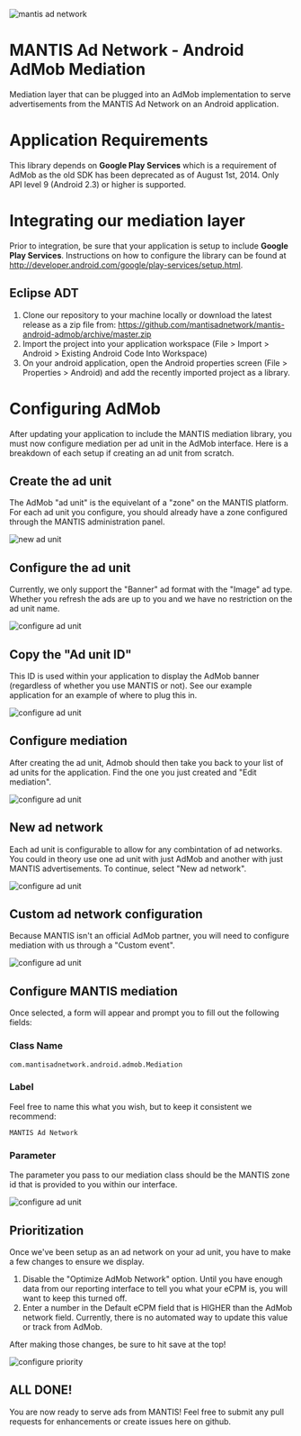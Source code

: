 ![mantis ad network](https://github.com/mantisadnetwork/mantis-android-admob/raw/master/images/logo.png)

MANTIS Ad Network - Android AdMob Mediation
====================

Mediation layer that can be plugged into an AdMob implementation to serve advertisements from the MANTIS Ad Network on an Android application.

# Application Requirements

This library depends on **Google Play Services** which is a requirement of AdMob as the old SDK has been deprecated as of August 1st, 2014. Only API level 9 (Android 2.3) or higher is supported.

# Integrating our mediation layer

Prior to integration, be sure that your application is setup to include **Google Play Services**. Instructions on how to configure the library can be found at http://developer.android.com/google/play-services/setup.html.

## Eclipse ADT

1. Clone our repository to your machine locally or download the latest release as a zip file from: https://github.com/mantisadnetwork/mantis-android-admob/archive/master.zip
2. Import the project into your application workspace (File > Import > Android > Existing Android Code Into Workspace)
3. On your android application, open the Android properties screen (File > Properties > Android) and add the recently imported project as a library.


# Configuring AdMob

After updating your application to include the MANTIS mediation library, you must now configure mediation per ad unit in the AdMob interface. Here is a breakdown of each setup if creating an ad unit from scratch.

## Create the ad unit

The AdMob "ad unit" is the equivelant of a "zone" on the MANTIS platform. For each ad unit you configure, you should already have a zone configured through the MANTIS administration panel.

![new ad unit](https://github.com/mantisadnetwork/mantis-android-admob/raw/master/images/screen1.jpg)

## Configure the ad unit

Currently, we only support the "Banner" ad format with the "Image" ad type. Whether you refresh the ads are up to you and we have no restriction on the ad unit name.

![configure ad unit](https://github.com/mantisadnetwork/mantis-android-admob/raw/master/images/screen2.jpg)

## Copy the "Ad unit ID"

This ID is used within your application to display the AdMob banner (regardless of whether you use MANTIS or not). See our example application for an example of where to plug this in.

![configure ad unit](https://github.com/mantisadnetwork/mantis-android-admob/raw/master/images/screen3.jpg)

## Configure mediation

After creating the ad unit, Admob should then take you back to your list of ad units for the application. Find the one you just created and "Edit mediation".

![configure ad unit](https://github.com/mantisadnetwork/mantis-android-admob/raw/master/images/screen4.jpg)

## New ad network

Each ad unit is configurable to allow for any combintation of ad networks. You could in theory use one ad unit with just AdMob and another with just MANTIS advertisements. To continue, select "New ad network".

![configure ad unit](https://github.com/mantisadnetwork/mantis-android-admob/raw/master/images/screen5.jpg)

## Custom ad network configuration

Because MANTIS isn't an official AdMob partner, you will need to configure mediation with us through a "Custom event".

![configure ad unit](https://github.com/mantisadnetwork/mantis-android-admob/raw/master/images/screen6.jpg)

## Configure MANTIS mediation

Once selected, a form will appear and prompt you to fill out the following fields:

### Class Name
```
com.mantisadnetwork.android.admob.Mediation
```

### Label
Feel free to name this what you wish, but to keep it consistent we recommend:
```
MANTIS Ad Network
```

### Parameter
The parameter you pass to our mediation class should be the MANTIS zone id that is provided to you within our interface.

![configure ad unit](https://github.com/mantisadnetwork/mantis-android-admob/raw/master/images/screen7.jpg)

## Prioritization

Once we've been setup as an ad network on your ad unit, you have to make a few changes to ensure we display.

1. Disable the "Optimize AdMob Network" option. Until you have enough data from our reporting interface to tell you what your eCPM is, you will want to keep this turned off.
2. Enter a number in the Default eCPM field that is HIGHER than the AdMob network field. Currently, there is no automated way to update this value or track from AdMob.

After making those changes, be sure to hit save at the top!

![configure priority](https://github.com/mantisadnetwork/mantis-android-admob/raw/master/images/screen8.jpg)

## ALL DONE!

You are now ready to serve ads from MANTIS! Feel free to submit any pull requests for enhancements or create issues here on github.
